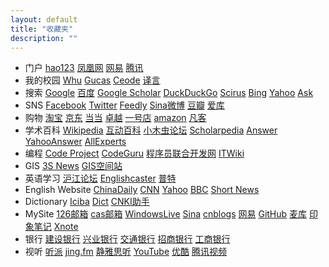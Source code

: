 ```yaml
---
layout: default
title: "收藏夹"
description: ""
---
```


<div id="nav">
 <ul>
 <li class="catalog"">
 <div class="list">
        <span class="title">门户</span>
        <a href="http://www.hao123.com/" target="_blank">hao123</a>
        <a href="http://www.ifeng.com/" target="_blank">凤凰网</a>
        <a href="http://www.163.com/" target="_blank">网易</a>
        <a href="http://www.qq.com/" target="_blank">腾讯</a> <br>
 </div> 
 </li>
 
 <li class="catalog"">
 <div class="list">
        <span class="title">我的校园</span>
        <a href="http://www.whu.edu.cn/" target="_blank">Whu</a>
        <a href="http://www.gucas.ac.cn/" target="_blank">Gucas</a>
        <a href="http://www.ceode.cas.cn/" target="_blank">Ceode</a>
        <a href="http://www.yeeyan.com/" target="_blank">译言</a> <br>
</div>
 </li>
 
 <li class="catalog"">
 <div class="list">
        <span class="title">搜索</span>
        <a href="http://www.google.com/ncr" target="_blank">Google</a>
        <a href="http://www.baidu.com/" target="_blank">百度</a>
        <a href="http://scholar.google.com/schhp?hl=en" target="_blank">Google Scholar</a>
        <a href="https://duckduckgo.com" target="_blank">DuckDuckGo</a>
        <a href="http://www.scirus.com/srsapp/" target="_blank">Scirus</a>
		<a href="http://www.bing.com" target="_blank">Bing</a>  
        <a href="http://www.yahoo.com/" target="_blank">Yahoo</a>
		<a href="http://ask.com/" target="_blank">Ask</a> <br>
</div>

 <li class="catalog"">
 <div class="list">
        <span class="title">SNS</span>
        <a href="http://www.facebook.com/" target="_blank">Facebook</a>
        <a href="https://twitter.com/" target="_blank">Twitter</a>
        <a href="http://cloud.feedly.com/" target="_blank">Feedly</a>
		<a href="http://www.weibo.com" target="_blank">Sina微博</a>
		<a href="http://www.douban.com/" target="_blank">豆瓣</a>
		<a href="http://ikeepu.com/" target="_blank">爱库</a>
</div>
 </li>
 
 <li class="catalog"">
 <div class="list">
        <span class="title">购物</span>
        <a href="http://www.taobao.com/" target="_blank">淘宝</a>
        <a href="http://www.360buy.com/" target="_blank">京东</a>
        <a href="http://www.dangdang.com/" target="_blank">当当</a>
        <a href="http://www.amazon.cn/" target="_blank">卓越</a>
        <a href="http://www.yihaodian.com" target="_blank">一号店</a>        
        <a href="http://www.amazon.com/" target="_blank">amazon</a>
        <a href="http://www.vancl.com/" target="_blank">凡客</a>
 </div> 
 <div class="list">
 
<li class="catalog"">
<div class="list">
        <span class="title">学术百科</span>
        <a href="http://en.wikipedia.org/wiki/Main_Page" target="_blank">Wikipedia</a>
        <a href="http://www.hudong.com/" target="_blank">互动百科</a>
        <a href="http://emuch.net/bbs/" target="_blank">小木虫论坛</a>
        <a href="http://www.scholarpedia.org/" target="_blank">Scholarpedia</a>
        <a href="http://www.answers.com" target="_blank">Answer</a>
        <a href="http://answers.yahoo.com/" target="_blank">YahooAnswer</a>
        <a href="http://www.allexperts.com/" target="_blank">AllExperts</a>
</div>
</li>
 
<li class="catalog"">
<div class="list">
        <span class="title">编程</span>
        <a href="http://www.codeproject.com/" target="_blank">Code Project</a>
        <a href="http://www.codeguru.com/" target="_blank">CodeGuru</a>
        <a href="http://www.programsalon.com/default.asp" target="_blank">程序员联合开发网</a>
        <a href="http://wiki.ccw.com.cn/" target="_blank">ITWiki</a> <br>
</div>  
 </li>
 
<li class="catalog"">
<div class="list">
        <span class="title">GIS</span>
        <a href="http://www.3snews.net/" target="_blank">3S News</a>
        <a href="http://www.gissky.net/" target="_blank">GIS空间站</a>
</div>   
 </li>
 
 <li class="catalog"">
<div class="list">
        <span class="title">英语学习</span>
        <a href="http://www.hjbbs.com/" target="_blank">沪江论坛</a>
        <a href="http://www.englishcaster.com/" target="_blank">Englishcaster</a> 
        <a href="http://www.putclub.com/" target="_blank">普特</a>
</div>
</li>

 <li class="catalog"">
<div class="list">
        <span class="title">English Website</span>
        <a href="http://www.chinadaily.com.cn/" target="_blank">ChinaDaily</a>
        <a href="http://www.cnn.com/" target="_blank">CNN</a>
        <a href="http://www.yahoo.com/" target="_blank">Yahoo</a>
        <a href="http://www.bbc.co.uk/" target="_blank">BBC</a>
        <a href="http://www.shortnews.com/start.cfm" target="_blank">Short News</a> <br>
</div>
</li>

 <li class="catalog"">
<div class="list">
        <span class="title">Dictionary</span>
        <a href="http://www.iciba.com/" target="_blank">Iciba</a> 
        <a href="http://dict.cn/" target="_blank">Dict</a>
        <a href="http://dict.cnki.net/" target="_blank">CNKI助手</a>
</div>
</li>

 <li class="catalog"">
<div class="list">
        <span class="title">MySite</span>
        <a href="http://email.163.com/#126" target="_blank">126邮箱</a>
        <a href="http://mail.cstnet.cn/" target="_blank">cas邮箱</a>
        <a href="http://spaces.live.com/" target="_blank">WindowsLive</a>
        <a href="http://blog.sina.com.cn/loongfee" target="_blank">Sina</a>
        <a href="http://www.cnblogs.com/loongfee/" target="_blank">cnblogs</a>
        <a href="http://blog.163.com/loongfee@126/" target="_blank">网易</a>
        <a href="https://github.com/loongfee" target="_blank">GitHub</a>
        <a href="http://note.sdo.com/" target="_blank">麦库</a>
        <a href="http://www.yinxiang.com/" target="_blank">印象笔记</a>
        <a href="http://www.xnote.cn/" target="_blank">Xnote</a>
</div>
</li>

 <li class="catalog"">
<div class="list">
        <span class="title">银行</span>
        <a href="https://ibsbjstar.ccb.com.cn/app/V5/CN/STY1/login.jsp" target="_blank">建设银行</a>
        <a href="https://www.cib.com.cn/index.jsp" target="_blank">兴业银行</a>
        <a href="http://www.bankcomm.com/BankCommSite/cn/index.html" target="_blank">交通银行</a>
        <a href="https://pbsz.ebank.cmbchina.com/CmbBank_GenShell/UI/GenShellPC/Login/Login.aspx" target="_blank">招商银行</a> 
        <a href="https://mybank.icbc.com.cn/icbc/perbank/index.jsp" target="_blank">工商银行</a> <br>
</div>
</li>

<li class="catalog"">
<div class="list">
        <span class="title">视听</span>
        <a href="http://www.tinpai.com/" target="_blank">听派</a>
        <a href="http://jing.fm/" target="_blank">jing.fm</a>
        <a href=" http://www.justing.com.cn" target="_blank">静雅思听</a>
        <a href="http://www.youtube.com/" target="_blank">YouTube</a>
        <a href="http://www.youku.com/" target="_blank">优酷</a>
        <a href="http://v.qq.com/" target="_blank">腾讯视频</a>
</div>
</li>

</ul>

</div>
